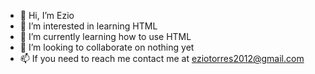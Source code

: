 - 👋 Hi, I’m Ezio
- 👀 I’m interested in learning HTML
- 🌱 I’m currently learning how to use HTML
- 💞️ I’m looking to collaborate on nothing yet
- 📫 If you need to reach me contact me at eziotorres2012@gmail.com

<!---
assass1n0/assass1n0 is a ✨ special ✨ repository because its `README.md` (this file) appears on your GitHub profile.
You can click the Preview link to take a look at your changes.
--->
